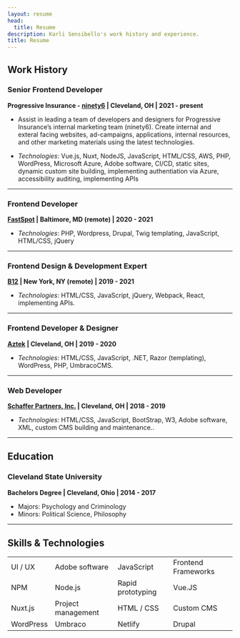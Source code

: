 ```yaml
---
layout: resume
head:
  title: Resume
description: Karli Sensibello's work history and experience.
title: Resume
---
```


## Work History

### Senior Frontend Developer
**Progressive Insurance - [ninety6](https://www.weareninety6.com/)  | Cleveland, OH | 2021 - present**

- Assist in leading a team of developers and designers for Progressive Insurance’s internal marketing team (ninety6). Create internal and exteral facing websites, ad-campaigns, applications, internal resources, and other marketing materials using the latest technologies.

- *Technologies*: Vue.js, Nuxt, NodeJS, JavaScript, HTML/CSS, AWS, PHP, WordPress, Microsoft Azure, Adobe software, CI/CD, static sites, dynamic custom site building, implementing authentiation via Azure, accessibility auditing, implementing APIs

<hr>


### Frontend Developer
**[FastSpot](https://www.fastspot.com/)  | Baltimore, MD (remote) | 2020 - 2021**

- *Technologies*: PHP, Wordpress, Drupal, Twig templating, JavaScript, HTML/CSS, jQuery
<hr>

### Frontend Design & Development Expert
**[B12](https://www.b12.io/)  | New York, NY (remote) | 2019 - 2021**

- *Technologies*: HTML/CSS, JavaScript, jQuery, Webpack, React, implementing APIs.
<hr>

### Frontend Developer & Designer
**[Aztek](https://www.aztekweb.com/)  | Cleveland, OH | 2019 - 2020**

- *Technologies*: HTML/CSS, JavaScript, .NET, Razor (templating), WordPress, PHP, UmbracoCMS.
<hr>

### Web Developer
**[Schaffer Partners, Inc.](https://www.pfi-awards.com/)  | Cleveland, OH | 2018 - 2019**

- *Technologies*: HTML/CSS, JavaScript, BootStrap, W3, Adobe software, XML, custom CMS building and maintenance..

<hr>

## Education

### Cleveland State University
**Bachelors Degree | Cleveland, Ohio | 2014 - 2017**
- Majors: Psychology and Criminology
- Minors: Political Science, Philosophy

<hr>

## Skills & Technologies

|   |   |    |   |
| ------ | ------ |  ------ | ------ |
| UI / UX | Adobe software | JavaScript | Frontend Frameworks |
| NPM | Node.js | Rapid prototyping | Vue.JS |
| Nuxt.js | Project management | HTML / CSS | Custom CMS |
| WordPress | Umbraco | Netlify | Drupal |